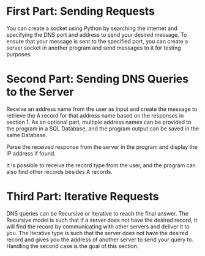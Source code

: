 # First Part: Sending Requests
You can create a socket using Python by searching the internet and specifying the DNS port and address to send your desired message. To ensure that your message is sent to the specified port, you can create a server socket in another program and send messages to it for testing purposes.

# Second Part: Sending DNS Queries to the Server

Receive an address name from the user as input and create the message to retrieve the A record for that address name based on the responses in section 1. As an optional part, multiple address names can be provided to the program in a SQL Database, and the program output can be saved in the same Database.

Parse the received response from the server in the program and display the IP address if found.

It is possible to receive the record type from the user, and the program can also find other records besides A records.

# Third Part: Iterative Requests

DNS queries can be Recursive or Iterative to reach the final answer. The Recursive model is such that if a server does not have the desired record, it will find the record by communicating with other servers and deliver it to you. The Iterative type is such that the server does not have the desired record and gives you the address of another server to send your query to. Handling the second case is the goal of this section.
